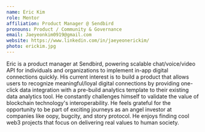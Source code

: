 ```yaml
---
name: Eric Kim
role: Mentor
affiliation: Product Manager @ Sendbird
pronouns: Product / Community & Governance
email: Jaeyeonkim0919@gmail.com
website: https://www.linkedin.com/in/jaeyeonerickim/
photo: erickim.jpg
---
```


Eric is a product manager at Sendbird, powering scalable chat/voice/video API for individuals and organizations to implement in-app digital connections quickly. His current interest is to build a product that allows users to recognize meaningful/loyal digital connections by providing one-click data integration with a pre-build analytics template to their existing data analytics tool. He constantly challenges himself to validate the value of blockchain technology's interoperability. He feels grateful for the opportunity to be part of exciting journeys as an angel investor at companies like oopy, bugcity, and story protocol. He enjoys finding cool web3 projects that focus on delivering real values to human society. 
